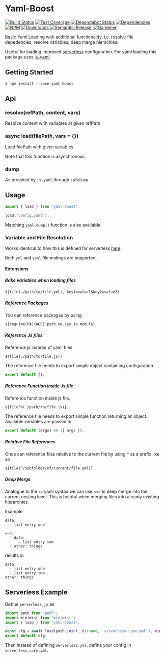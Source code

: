 # Yaml-Boost

[![Build Status](https://circleci.com/gh/blackflux/yaml-boost.png?style=shield)](https://circleci.com/gh/blackflux/yaml-boost)
[![Test Coverage](https://img.shields.io/coveralls/blackflux/yaml-boost/master.svg)](https://coveralls.io/github/blackflux/yaml-boost?branch=master)
[![Dependabot Status](https://api.dependabot.com/badges/status?host=github&repo=blackflux/yaml-boost)](https://dependabot.com)
[![Dependencies](https://david-dm.org/blackflux/yaml-boost/status.svg)](https://david-dm.org/blackflux/yaml-boost)
[![NPM](https://img.shields.io/npm/v/yaml-boost.svg)](https://www.npmjs.com/package/yaml-boost)
[![Downloads](https://img.shields.io/npm/dt/yaml-boost.svg)](https://www.npmjs.com/package/yaml-boost)
[![Semantic-Release](https://github.com/blackflux/js-gardener/blob/master/assets/icons/semver.svg)](https://github.com/semantic-release/semantic-release)
[![Gardener](https://github.com/blackflux/js-gardener/blob/master/assets/badge.svg)](https://github.com/blackflux/js-gardener)

Basic Yaml Loading with additional functionality, i.e. resolve file depedencies, resolve variables, deep merge hierachies.

Useful for loading improved [serverless](https://serverless.com/) configuration. For yaml loading this package uses [js-yaml](https://github.com/nodeca/js-yaml).

## Getting Started

    $ npm install --save yaml-boost

## Api

### resolve(refPath, content, vars)

Resolve content with variables at given refPath.

### async load(filePath, vars = {})

Load filePath with given variables.

Note that this function is asynchronous.

### dump

As provided by `js-yaml` through `safeDump`

## Usage

<!-- eslint-disable import/no-unresolved, import/no-extraneous-dependencies -->
```js
import { load } from 'yaml-boost';

load('config.yaml');
```

Matching `yaml.dump()` function is also available.

### Variable and File Resolution

Works identical to how this is defined for serverless [here](https://serverless.com/framework/docs/providers/aws/guide/variables/).

Both `yml` and `yaml` file endings are supported.

#### Extensions

##### Bake variables when loading files

```
${file(./path/to/file.yml), key1=value1&key2=value2}
```

##### Reference Packages

You can reference packages by using

```
${require(PACKAGE):path.to.key.in.module}
```

##### Reference Js files

Reference js instead of yaml files.

```
${file(./path/to/file.js)}
```

The reference file needs to export simple object containing configuration

```js
export default {};
```

##### Reference Function inside Js file

Reference function inside js file.

```
${fileFn(./path/to/file.js)}
```

The reference file needs to export simple function returning an object. Available variables are passed in.

```js
export default (args) => ({ args });
```

##### Relative File References

Once can reference files relative to the current file by using `^` as a prefix like so

```
${file(^/subfolder/of/current/file.yml)}
```

##### Deep Merge

Analogue to the `<<` yaml syntax we can use `<<<` to deep merge into the current nesting level.
This is helpful when merging files into already existing hierarchies.

Example:

```
data:
  - list entry one

<<<:
  - data:
      - list entry two
  - other: things
```

results in

```
data:
  - list entry one
  - list entry two
other: things
```

## Serverless Example

Define `serverless.js` as

<!-- eslint-disable import/no-unresolved, import/no-extraneous-dependencies -->
```js
import path from 'path';
import minimist from 'minimist';
import { load } from 'yaml-boost';

const cfg = await load(path.join(__dirname, 'serverless.core.yml'), minimist(process.argv.slice(2)));
export default cfg;
```

Then instead of defining `serverless.yml`, define your config in `serverless.core.yml`.
